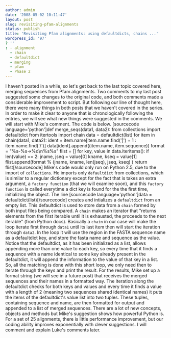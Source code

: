 ```yaml
---
author: admin
date: '2008-05-02 10:11:47'
layout: post
slug: revisiting-pfam-alignments
status: publish
title: 'Revisiting Pfam alignments: using defaultdicts, chains ...'
wordpress_id: '97'
? ''
: - alignment
  - chain
  - defaultdict
  - merging
  - pfam
  - Phase 2
---
```


I haven't posted in a while, so let's get back to the last topic covered
here, merging sequences from Pfam alignments. Two comments to my last
post suggested some changes to the original code, and both comments made
a considerable improvement to script. But following our line of thought
here, there were many things in both posts that we haven't covered in
the series. In order to make it clear to anyone that is chronologically
following the entries, we will see what new things were suggested in the
comments. We will start with Mike's comment. The code is below.
[sourcecode language='python']def merge\_seqs(data1, data2): from
collections import defaultdict from itertools import chain data =
defaultdict(list) for item in chain(data1, data2): ident =
item.name[item.name.find('|') + 1 : item.name.find('/')]
data[ident].append((item.name, item.sequence)) format =
"%s-%s-\>%d\\n%s%s" flist = [] for key, value in data.iteritems(): if
len(value) == 2: jname, jseq = value[0] kname, kseq = value[1]
flist.append(format % (jname, kname, len(jseq), jseq, kseq) ) return
flist[/sourcecode] Mike's code would only run on Python 2.5, due to the
import of `collections`. He imports only `defaultdict` from collections,
which is similar to a regular dictionary except for the fact that is
takes an extra argument, a `factory function` (that we will examine
soon), and this `factory function` is called everytime a dict key is
found for the the first time, initializing the object. The line
[sourcecode language='python']data = defaultdict(list)[/sourcecode]
creates and intializes a `defaultdict` from an empty list. This
defaultdict is used to store data from a `chain` formed by both input
files being compared. A `chain` makes an iterator that "returns elements
from the first iterable until it is exhausted, the proceeds to the next
iterable" (from Python docs). Basically a `chain` in our case will make
the loop iterate first through `data1` until its last item then will
start the iteration through `data2`. In the loop it will use the region
in the FASTA sequence name as a defaultdict key, and store the fasta
name and sequence as the value. Notice that the defaultdict, as it has
been initialized as a list, allows appending more than one value to each
key, so every time that it finds a sequence with a name identical to
some key already present in the defaultdict, it will append the
information to the value of that key in a list. So, all the matching is
done with this short loop, we only need then to iterate through the keys
and print the result. For the results, Mike set up a format string (we
will see in a future post) that receives the merged sequences and their
names in a formatted way. The iteration along the defaultdict checks for
both keys and values and every time it finds a value with a length of 2
(meaning two sequences shared identical names) it puts the items of the
defaultdict's value list into two tuples. These tuples, containing
sequence and name, are then formatted for output and appended to a list
of merged sequences. There are a lot of new concepts, objects and
methods but Mike's suggestion shows how powerful Python is. For a set of
25 alignments, there is little performance improvement, but our coding
ability improves exponentially with clever suggestions. I will comment
and explain Luke's comments later.
